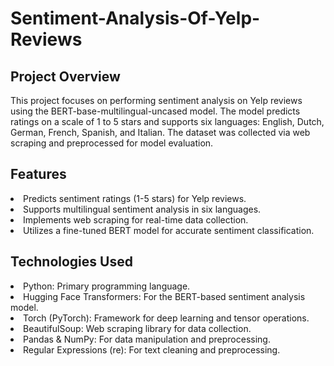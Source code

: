 # Sentiment-Analysis-Of-Yelp-Reviews
## Project Overview
This project focuses on performing sentiment analysis on Yelp reviews using the BERT-base-multilingual-uncased model. The model predicts ratings on a scale of 1 to 5 stars and supports six languages: English, Dutch, German, French, Spanish, and Italian. The dataset was collected via web scraping and preprocessed for model evaluation.

## Features
<li> Predicts sentiment ratings (1-5 stars) for Yelp reviews. </li>
<li> Supports multilingual sentiment analysis in six languages. </li>
<li> Implements web scraping for real-time data collection. </li>
<li> Utilizes a fine-tuned BERT model for accurate sentiment classification.</li>

## Technologies Used
<li> Python: Primary programming language. </li>
<li> Hugging Face Transformers: For the BERT-based sentiment analysis model. </li>
<li> Torch (PyTorch): Framework for deep learning and tensor operations. </li>
<li> BeautifulSoup: Web scraping library for data collection. </li>
<li> Pandas & NumPy: For data manipulation and preprocessing. </li>
<li> Regular Expressions (re): For text cleaning and preprocessing. </li>

